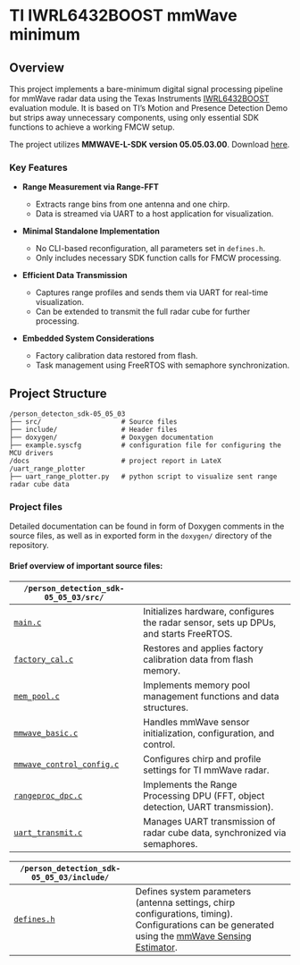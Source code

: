# TI IWRL6432BOOST mmWave minimum

## Overview  

This project implements a bare-minimum digital signal processing pipeline for mmWave radar data using the Texas Instruments [IWRL6432BOOST](https://www.ti.com/tool/IWRL6432BOOST) evaluation module. It is based on TI’s Motion and Presence Detection Demo but strips away unnecessary components, using only essential SDK functions to achieve a working FMCW setup.  

The project utilizes **MMWAVE-L-SDK version 05.05.03.00**. Download [here](https://www.ti.com/tool/download/MMWAVE-L-SDK).  

### Key Features  

- **Range Measurement via Range-FFT**  
  - Extracts range bins from one antenna and one chirp.  
  - Data is streamed via UART to a host application for visualization.  

- **Minimal Standalone Implementation**  
  - No CLI-based reconfiguration, all parameters set in `defines.h`.  
  - Only includes necessary SDK function calls for FMCW processing.  

- **Efficient Data Transmission**  
  - Captures range profiles and sends them via UART for real-time visualization.  
  - Can be extended to transmit the full radar cube for further processing.  

- **Embedded System Considerations**  
  - Factory calibration data restored from flash.  
  - Task management using FreeRTOS with semaphore synchronization. 

## Project Structure

```
/person_detecton_sdk-05_05_03
├── src/                    # Source files
├── include/                # Header files
├── doxygen/                # Doxygen documentation
├── example.syscfg          # configuration file for configuring the MCU drivers
/docs                       # project report in LateX         
/uart_range_plotter 
├── uart_range_plotter.py   # python script to visualize sent range radar cube data
```

### Project files

Detailed documentation can be found in form of Doxygen comments in the source files, as well as in exported form in the `doxygen/` directory of the repository.

#### **Brief overview of important source files:**


| `/person_detection_sdk-05_05_03/src/`                  |  |
|-----------------------|-------------|
| [`main.c`](/person_detection_sdk-05_05_03/src/main.c)             | Initializes hardware, configures the radar sensor, sets up DPUs, and starts FreeRTOS. |
| [`factory_cal.c`](/person_detection_sdk-05_05_03/src/factory_cal.c)      | Restores and applies factory calibration data from flash memory. |
| [`mem_pool.c`](/person_detection_sdk-05_05_03/src/mem_pool.c)        | Implements memory pool management functions and data structures. |
| [`mmwave_basic.c`](/person_detection_sdk-05_05_03/src/mmwave_basic.c)    | Handles mmWave sensor initialization, configuration, and control. |
| [`mmwave_control_config.c`](/person_detection_sdk-05_05_03/src/mmwave_control_config.c) | Configures chirp and profile settings for TI mmWave radar. |
| [`rangeproc_dpc.c`](/person_detection_sdk-05_05_03/src/rangeproc_dpc.c)   | Implements the Range Processing DPU (FFT, object detection, UART transmission). |
| [`uart_transmit.c`](/person_detection_sdk-05_05_03/src/uart_transmit.c)   | Manages UART transmission of radar cube data, synchronized via semaphores. |


| `/person_detection_sdk-05_05_03/include/`           |  |
|--------------|-------------|
| [`defines.h`](./person_detection_sdk-05_05_03/include/defines.h)  | Defines system parameters (antenna settings, chirp configurations, timing). Configurations can be generated using the [mmWave Sensing Estimator](https://dev.ti.com/gallery/view/mmwave/mmWaveSensingEstimator/ver/2.4.0/). |
